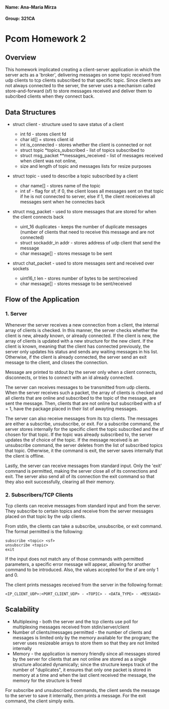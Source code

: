 #### Name: Ana-Maria Mirza
#### Group: 321CA

#
# Pcom Homework 2

## Overview
This homework implicated creating a client-server application in which the
server acts as a 'broker', delivering messages on some topic received from udp 
clients to tcp clients subscribed to that specific topic. Since clients are 
not always connected to the server, the server uses a mechanism called 
store-and-forward (sf) to store messages received and deliver them to 
subcribed clients when they connect back.


## Data Structures
* struct client - structure used to save status of a client

    - int fd - stores client fd
    - char id[] = stores client id
    - int is_connected - stores whether the client is connected or not
    - struct topic *topics_subscribed - list of topics subscribed to
    - struct msg_packet **messages_received - list of messages received when 
                                              client was not online, 
    - size and length of topic and messages lists for resize purposes

* struct topic - used to describe a topic subscribed by a client

    - char name[] - stores name of the topic
    - int sf - flag for sf; if 0, the client loses all messages sent on that 
                topic if he is not connected to server, else if 1, the client 
                receiceives all messages sent when he connectes back

* struct msg_packet - used to store messages that are stored for when the 
                      client connects back

    - uint_16 duplicates - keeps the number of duplicate messages (number of 
                           clients that need to receive this message and are 
                           not connected)
    - struct sockaddr_in addr - stores address of udp client that send the 
                                message
    - char message[] - stores message to be sent

* struct chat_packet - used to store messages sent and received over sockets

    - uint16_t len - stores number of bytes to be sent/received
    - char message[] - stores message to be sent/received

## Flow of the Application
### 1. Server
Whenever the server receives a new connection from a client, the internal 
array of clients is checked. In this manner, the server checks whether the 
client is new, already known, or already connected. If the client is new, the 
array of clients is updated with a new structure for the new client. If the 
client is known, meaning that the client has connected previously, the server 
only updates his status and sends any waiting messages in his list. Otherwise, 
if the client is already connected, the server send an exit message to the 
client, and closes the connection.

Message are printed to stdout by the server only when a client connects, 
disconnects, or tries to connect with an id already connected.

The server can receives messages to be transmitted from udp clients. When the 
server receives such a packet, the array of clients is checked and all clients 
that are online and subscribed to the topic of the message, are sent the 
message. Then, clients that are not online but subscribed with a sf = 1, have 
the package placed in their list of awayting messages.

The server can also receive messages from its tcp clients. The messages are 
either a subscribe, unsubscribe, or exit. For a subscribe command, the server 
stores internally for the specific client the topic subscribed and the sf 
chosen for that topic. If the topic was already subscribed to, the server 
updates the sf choice of the topic. If the message received is an unsubscribe 
command, the server deletes from the list of subscribed topics that topic. 
Otherwise, it the command is exit, the server saves internally that the client 
is offline.

Lastly, the server can receive messages from standard input. Only the 'exit' 
command is permitted, making the server close all of its connections and exit. 
The server also send all of its connection the exit command so that they also 
exit successfully, clearing all their memory.

### 2. Subscribers/TCP Clients
Tcp clients can receive messages from standard input and from the server. They 
subscribe to certain topics and receive from the server messages placed on 
that topic by the udp clients.

From stdin, the clients can take a subscribe, unsubscribe, or exit command.
The format permitted is the following:

    subscribe <topic> <sf> 
    unsubscribe <topic>
    exit

If the input does not match any of those commands with permitted parameters,
a specific error message will appear, allowing for another command to be
introduced. Also, the values accepted for the sf are only 1 and 0. 

The client prints messages received from the server in the following format:

    <IP_CLIENT_UDP>:<PORT_CLIENT_UDP> - <TOPIC> - <DATA_TYPE> - <MESSAGE>

## Scalability
* Multiplexing - both the server and the tcp clients use poll for multiplexing
                 messages received from stdin/server/client
* Number of clients/messages permitted - the number of clients and messages is 
                                         limited only by the memory available 
                                         for the program; the server uses 
                                         resizeable arrays to store them so
                                         that they are not limited internally
* Memory - the application is memory friendly since all messages stored by the 
           server for clients that are not online are stored as a single
           structure allocated dynamically; since the structure keeps track
           of the number of "duplicates", it ensures that only one packet is
           stored in memory at a time and when the last client received the
           message, the memory for the structure is freed

For subscribe and unsubscribed commands, the client sends the message to the 
server to save it internally, then prints a message. For the exit command, the 
client simply exits.


